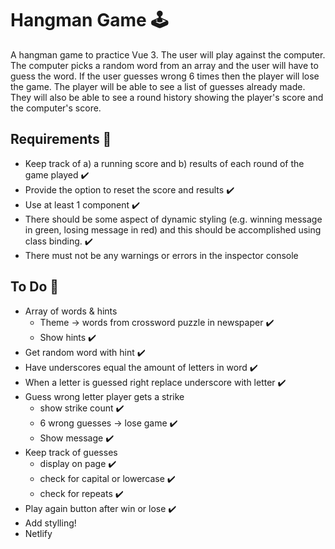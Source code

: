 # Hangman Game 🕹

A hangman game to practice Vue 3. The user will play against the computer. The computer picks a random word from an array and the user will have to guess the word. If the user guesses wrong 6 times then the player will lose the game. The player will be able to see a list of guesses already made. They will also be able to see a round history showing the player's score and the computer's score.

## Requirements 💫
* Keep track of a) a running score and b) results of each round of the game played ✔️
* Provide the option to reset the score and results ✔️
* Use at least 1 component ✔️
* There should be some aspect of dynamic styling (e.g. winning message in green, losing message in red) and this should be accomplished using class binding. ✔️
* There must not be any warnings or errors in the inspector console


## To Do 📌
* Array of words & hints
    * Theme -> words from crossword puzzle in newspaper ✔️
    * Show hints ✔️
* Get random word with hint ✔️
* Have underscores equal the amount of letters in word ✔️
* When a letter is guessed right replace underscore with letter ✔️
* Guess wrong letter player gets a strike
    * show strike count ✔️
    * 6 wrong guesses -> lose game ✔️
    * Show message ✔️
* Keep track of guesses
    * display on page ✔️
    * check for capital or lowercase ✔️
    * check for repeats ✔️
* Play again button after win or lose ✔️
* Add stylling!
* Netlify
